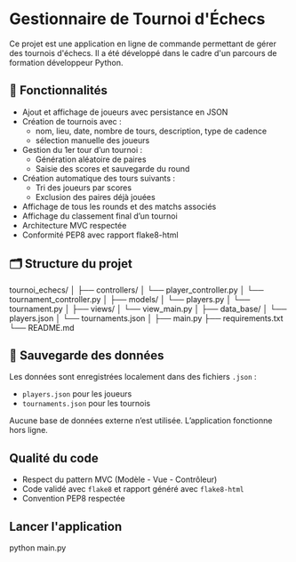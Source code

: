 
# Gestionnaire de Tournoi d'Échecs

Ce projet est une application en ligne de commande permettant de gérer des tournois d'échecs. Il a été développé dans le cadre d'un parcours de formation développeur Python.

## 🔧 Fonctionnalités

- Ajout et affichage de joueurs avec persistance en JSON
- Création de tournois avec :
  - nom, lieu, date, nombre de tours, description, type de cadence
  - sélection manuelle des joueurs
- Gestion du 1er tour d’un tournoi :
  - Génération aléatoire de paires
  - Saisie des scores et sauvegarde du round
- Création automatique des tours suivants :
  - Tri des joueurs par scores
  - Exclusion des paires déjà jouées
- Affichage de tous les rounds et des matchs associés
- Affichage du classement final d’un tournoi
- Architecture MVC respectée
- Conformité PEP8 avec rapport flake8-html

## 🗂️ Structure du projet

tournoi_echecs/
│
├── controllers/
│ └── player_controller.py
│ └── tournament_controller.py
│
├── models/
│ └── players.py
│ └── tournament.py
│
├── views/
│ └── view_main.py
│
├── data_base/
│ └── players.json
│ └── tournaments.json
│
├── main.py
├── requirements.txt
└── README.md


## 💾 Sauvegarde des données

Les données sont enregistrées localement dans des fichiers `.json` :
- `players.json` pour les joueurs
- `tournaments.json` pour les tournois

Aucune base de données externe n’est utilisée. L’application fonctionne hors ligne.

## Qualité du code

- Respect du pattern MVC (Modèle - Vue - Contrôleur)
- Code validé avec `flake8` et rapport généré avec `flake8-html`
- Convention PEP8 respectée

## Lancer l'application
python main.py
